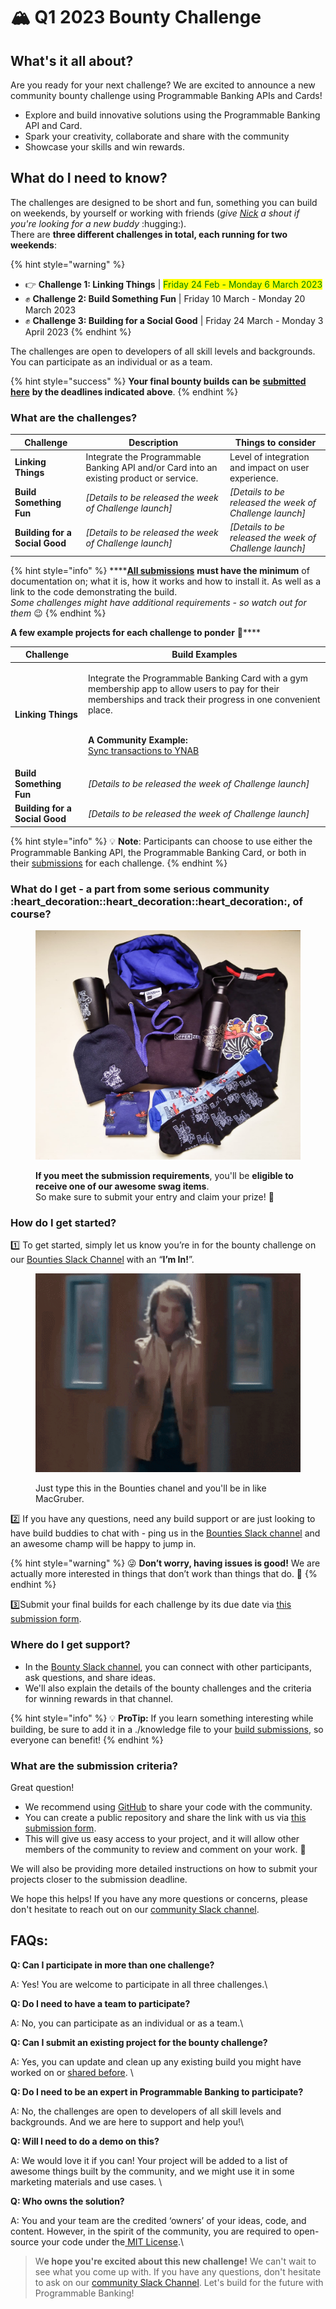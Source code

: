 # 🏔 Q1 2023 Bounty Challenge

## What's it all about?

Are you ready for your next challenge? We are excited to announce a new community bounty challenge using Programmable Banking APIs and Cards!

* Explore and build innovative solutions using the Programmable Banking API and Card.&#x20;
* Spark your creativity, collaborate and share with the community&#x20;
* Showcase your skills and win rewards.

## What do I need to know?

The challenges are designed to be short and fun, something you can build on weekends, by yourself or working with friends (_give_ [_Nick_](https://offerzen-community.slack.com/archives/D01R7N2T67J) _a shout if you're looking for a new buddy_ :hugging:). \
There are **three different challenges in total, each running for two weekends**:

{% hint style="warning" %}
* 👉 **Challenge 1: Linking Things** | <mark style="color:green;">Friday 24 Feb - Monday 6 March 2023</mark>
* ✊ **Challenge 2: Build Something Fun**  | Friday 10 March - Monday 20 March 2023
* ✊ **Challenge 3: Building for a Social Good** | Friday 24 March - Monday 3 April 2023&#x20;
{% endhint %}

The challenges are open to developers of all skill levels and backgrounds. You can participate as an individual or as a team.

{% hint style="success" %}
**Your final bounty builds can be** [**submitted here**](https://8malmkzgvs8.typeform.com/to/GJOLgj9c) **by the deadlines indicated above**.&#x20;
{% endhint %}

### What are the challenges?

| Challenge                       | Description                                                                             | Things to consider                                       |
| ------------------------------- | --------------------------------------------------------------------------------------- | -------------------------------------------------------- |
| **Linking Things**              | Integrate the Programmable Banking API and/or Card into an existing product or service. | Level of integration and impact on user experience.      |
| **Build Something Fun**         | _\[Details to be released the week of Challenge launch]_                                | _\[Details to be released the week of Challenge launch]_ |
| **Building for a Social Good**  | _\[Details to be released the week of Challenge launch]_                                | _\[Details to be released the week of Challenge launch]_ |

{% hint style="info" %}
****[**All submissions**](https://8malmkzgvs8.typeform.com/to/GJOLgj9c) **must have the minimum** of documentation on; what it is, how it works and how to install it. As well as a link to the code demonstrating the build. \
_Some challenges might have additional requirements - so watch out for them_ :wink:
{% endhint %}

**A few example projects for each challenge to ponder** :thinking:****

| Challenge                       | Build Examples                                                                                                                                                                                                                                                                                         |
| ------------------------------- | ------------------------------------------------------------------------------------------------------------------------------------------------------------------------------------------------------------------------------------------------------------------------------------------------------ |
| **Linking Things**              | <p>Integrate the Programmable Banking Card with a gym membership app to allow users to pay for their memberships and track their progress in one convenient place.</p><p><br><strong>A Community Example:</strong> <br><a href="https://github.com/ferdis/ynab-sync">Sync transactions to YNAB</a></p> |
| **Build Something Fun**         | _\[Details to be released the week of Challenge launch]_                                                                                                                                                                                                                                               |
| **Building for a Social Good**  | _\[Details to be released the week of Challenge launch]_                                                                                                                                                                                                                                               |

{% hint style="info" %}
💡 **Note**: Participants can choose to use either the Programmable Banking API, the Programmable Banking Card, or both in their [submissions](https://8malmkzgvs8.typeform.com/to/GJOLgj9c) for each challenge.
{% endhint %}

### What do I get - a part from some serious community :heart\_decoration::heart\_decoration::heart\_decoration:, of course?

<figure><img src="../.gitbook/assets/swag pics.png" alt=""><figcaption><p><strong>If you meet the submission requirements</strong>, you'll be <strong>eligible to receive one of our awesome swag items</strong>. <br>So make sure to submit your entry and claim your prize! 🤩</p></figcaption></figure>

### How do I get started?

1️⃣ To get started, simply let us know you’re in for the bounty challenge on our [Bounties Slack Channel](https://offerzen-community.slack.com/archives/C048GPNT49W) with an “**I’m In!**”.&#x20;

<figure><img src="../.gitbook/assets/im_in.gif" alt=""><figcaption><p>Just type this in the Bounties chanel and you'll be in like MacGruber. </p></figcaption></figure>

2️⃣ If you have any questions, need any build support or are just looking to have build buddies to chat with - ping us in the [Bounties Slack channel](https://offerzen-community.slack.com/archives/C048GPNT49W) and an awesome champ will be happy to jump in.

{% hint style="warning" %}
😜 **Don’t worry, having issues is good!** We are actually more interested in things that don’t work than things that do. 🤫&#x20;
{% endhint %}

3️⃣Submit your final builds for each challenge by its due date via [this submission form](https://8malmkzgvs8.typeform.com/to/GJOLgj9c).

### Where do I get support?

* In the [Bounty Slack channel](https://offerzen-community.slack.com/archives/C048GPNT49W), you can connect with other participants, ask questions, and share ideas.
* We'll also explain the details of the bounty challenges and the criteria for winning rewards in that channel.

{% hint style="info" %}
💡 **ProTip:** If you learn something interesting while building, be sure to add it in a ./knowledge file to your [build submissions](https://8malmkzgvs8.typeform.com/to/GJOLgj9c), so everyone can benefit!
{% endhint %}

### What are the submission criteria?

Great question!

* We recommend using [GitHub](https://github.com/) to share your code with the community.&#x20;
* You can create a public repository and share the link with us via [this submission form](https://8malmkzgvs8.typeform.com/to/GJOLgj9c).
* This will give us easy access to your project, and it will allow other members of the community to review and comment on your work. 🥳

We will also be providing more detailed instructions on how to submit your projects closer to the submission deadline.

We hope this helps! If you have any more questions or concerns, please don't hesitate to reach out on our [community Slack channel](https://offerzen-community.slack.com/archives/C048GPNT49W).

## FAQs:

**Q: Can I participate in more than one challenge?**

A: Yes! You are welcome to participate in all three challenges.\


**Q: Do I need to have a team to participate?**

A: No, you can participate as an individual or as a team.\


**Q: Can I submit an existing project for the bounty challenge?**

A: Yes, you can update and clean up any existing build you might have worked on or [shared before](https://gitlab.com/offerzen-community/investec-programmable-banking/command-center#open-source-projects). \


**Q: Do I need to be an expert in Programmable Banking to participate?**

A: No, the challenges are open to developers of all skill levels and backgrounds. And we are here to support and help you!\


**Q: Will I need to do a demo on this?**

A:  We would love it if you can! Your project will be added to a list of awesome things built by the community, and we might use it in some marketing materials and use cases. \


**Q: Who owns the solution?**

A: You and your team are the credited ‘owners’ of your ideas, code, and content. However, in the spirit of the community, you are required to open-source your code under the[ MIT License](https://opensource.org/licenses/MIT).\


> W**e hope you're excited about this new challenge!** We can't wait to see what you come up with. If you have any questions, don't hesitate to ask on our [community Slack Channel](https://offerzen-community.slack.com/archives/C048GPNT49W). Let's build for the future with Programmable Banking!
